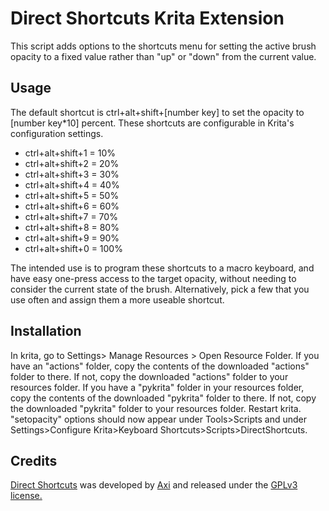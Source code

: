 # Direct Shortcuts Krita Extension
This script adds options to the shortcuts menu for setting the active brush opacity to a fixed value rather than "up" or "down" from the current value.

## Usage
The default shortcut is ctrl+alt+shift+[number key] to set the opacity to [number key*10] percent. These shortcuts are configurable in Krita's configuration settings.
- ctrl+alt+shift+1 = 10%
- ctrl+alt+shift+2 = 20%
- ctrl+alt+shift+3 = 30%
- ctrl+alt+shift+4 = 40%
- ctrl+alt+shift+5 = 50%
- ctrl+alt+shift+6 = 60%
- ctrl+alt+shift+7 = 70%
- ctrl+alt+shift+8 = 80%
- ctrl+alt+shift+9 = 90%
- ctrl+alt+shift+0 = 100%

The intended use is to program these shortcuts to a macro keyboard, and have easy one-press access to the target opacity, without needing to consider the current state of the brush. Alternatively, pick a few that you use often and assign them a more useable shortcut.

## Installation

In krita, go to Settings> Manage Resources > Open Resource Folder.
If you have an "actions" folder, copy the contents of the downloaded "actions" folder to there. If not, copy the downloaded "actions" folder to your resources folder.
If you have a "pykrita" folder in your resources folder, copy the contents of the downloaded "pykrita" folder to there. If not, copy the downloaded "pykrita" folder to your resources folder.
Restart krita. "setopacity" options should now appear under Tools>Scripts and under Settings>Configure Krita>Keyboard Shortcuts>Scripts>DirectShortcuts.


## Credits
[Direct Shortcuts](https://github.com/axikita/KritaDirectShortcuts) was developed by [Axi](https://github.com/axikita) and released under the [GPLv3 license.](https://www.gnu.org/licenses/gpl-3.0.en.html)
